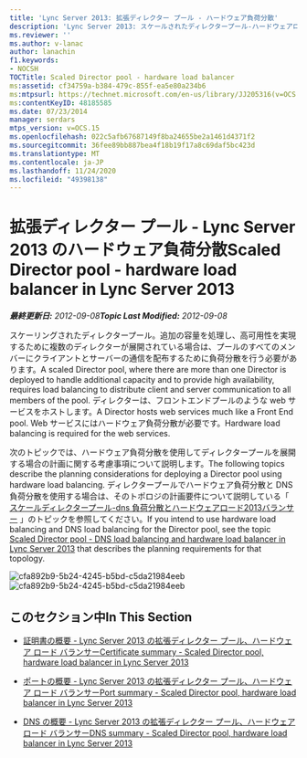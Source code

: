 ```yaml
---
title: 'Lync Server 2013: 拡張ディレクター プール - ハードウェア負荷分散'
description: 'Lync Server 2013: スケールされたディレクタープール-ハードウェアロードバランサー'
ms.reviewer: ''
ms.author: v-lanac
author: lanachin
f1.keywords:
- NOCSH
TOCTitle: Scaled Director pool - hardware load balancer
ms:assetid: cf34759a-b384-479c-855f-ea5e80a234b6
ms:mtpsurl: https://technet.microsoft.com/en-us/library/JJ205316(v=OCS.15)
ms:contentKeyID: 48185585
ms.date: 07/23/2014
manager: serdars
mtps_version: v=OCS.15
ms.openlocfilehash: 022c5afb67687149f8ba24655be2a1461d4371f2
ms.sourcegitcommit: 36fee89bb887bea4f18b19f17a8c69daf5bc423d
ms.translationtype: MT
ms.contentlocale: ja-JP
ms.lasthandoff: 11/24/2020
ms.locfileid: "49398138"
---
```

# <a name="scaled-director-pool---hardware-load-balancer-in-lync-server-2013"></a><span data-ttu-id="78709-103">拡張ディレクター プール - Lync Server 2013 のハードウェア負荷分散</span><span class="sxs-lookup"><span data-stu-id="78709-103">Scaled Director pool - hardware load balancer in Lync Server 2013</span></span>

<div data-xmlns="http://www.w3.org/1999/xhtml">

<div class="topic" data-xmlns="http://www.w3.org/1999/xhtml" data-msxsl="urn:schemas-microsoft-com:xslt" data-cs="https://msdn.microsoft.com/">

<div data-asp="https://msdn2.microsoft.com/asp">



</div>

<div id="mainSection">

<div id="mainBody"><span data-ttu-id="78709-104">

<span> </span></span><span class="sxs-lookup"><span data-stu-id="78709-104">

<span> </span></span></span>

<span data-ttu-id="78709-105">_**最終更新日:** 2012-09-08_</span><span class="sxs-lookup"><span data-stu-id="78709-105">_**Topic Last Modified:** 2012-09-08_</span></span>

<span data-ttu-id="78709-106">スケーリングされたディレクタープール。追加の容量を処理し、高可用性を実現するために複数のディレクターが展開されている場合は、プールのすべてのメンバーにクライアントとサーバーの通信を配布するために負荷分散を行う必要があります。</span><span class="sxs-lookup"><span data-stu-id="78709-106">A scaled Director pool, where there are more than one Director is deployed to handle additional capacity and to provide high availability, requires load balancing to distribute client and server communication to all members of the pool.</span></span> <span data-ttu-id="78709-107">ディレクターは、フロントエンドプールのような web サービスをホストします。</span><span class="sxs-lookup"><span data-stu-id="78709-107">A Director hosts web services much like a Front End pool.</span></span> <span data-ttu-id="78709-108">Web サービスにはハードウェア負荷分散が必要です。</span><span class="sxs-lookup"><span data-stu-id="78709-108">Hardware load balancing is required for the web services.</span></span>

<span data-ttu-id="78709-109">次のトピックでは、ハードウェア負荷分散を使用してディレクタープールを展開する場合の計画に関する考慮事項について説明します。</span><span class="sxs-lookup"><span data-stu-id="78709-109">The following topics describe the planning considerations for deploying a Director pool using hardware load balancing.</span></span> <span data-ttu-id="78709-110">ディレクタープールでハードウェア負荷分散と DNS 負荷分散を使用する場合は、そのトポロジの計画要件について説明している「 [スケールディレクタープール-dns 負荷分散とハードウェアロード2013バランサー](lync-server-2013-scaled-director-pool-dns-load-balancing-and-hardware-load-balancer.md) 」のトピックを参照してください。</span><span class="sxs-lookup"><span data-stu-id="78709-110">If you intend to use hardware load balancing and DNS load balancing for the Director pool, see the topic [Scaled Director pool - DNS load balancing and hardware load balancer in Lync Server 2013](lync-server-2013-scaled-director-pool-dns-load-balancing-and-hardware-load-balancer.md) that describes the planning requirements for that topology.</span></span>

<span data-ttu-id="78709-111">![cfa892b9-5b24-4245-b5bd-c5da21984eeb](images/JJ205316.cfa892b9-5b24-4245-b5bd-c5da21984eeb(OCS.15).jpg "cfa892b9-5b24-4245-b5bd-c5da21984eeb")</span><span class="sxs-lookup"><span data-stu-id="78709-111">![cfa892b9-5b24-4245-b5bd-c5da21984eeb](images/JJ205316.cfa892b9-5b24-4245-b5bd-c5da21984eeb(OCS.15).jpg "cfa892b9-5b24-4245-b5bd-c5da21984eeb")</span></span>

<div>

## <a name="in-this-section"></a><span data-ttu-id="78709-112">このセクション中</span><span class="sxs-lookup"><span data-stu-id="78709-112">In This Section</span></span>

  - [<span data-ttu-id="78709-113">証明書の概要 - Lync Server 2013 の拡張ディレクター プール、ハードウェア ロード バランサー</span><span class="sxs-lookup"><span data-stu-id="78709-113">Certificate summary - Scaled Director pool, hardware load balancer in Lync Server 2013</span></span>](lync-server-2013-certificate-summary-scaled-director-pool-hardware-load-balancer.md)

  - [<span data-ttu-id="78709-114">ポートの概要 - Lync Server 2013 の拡張ディレクター プール、ハードウェア ロード バランサー</span><span class="sxs-lookup"><span data-stu-id="78709-114">Port summary - Scaled Director pool, hardware load balancer in Lync Server 2013</span></span>](lync-server-2013-port-summary-scaled-director-pool-hardware-load-balancer.md)

  - [<span data-ttu-id="78709-115">DNS の概要 - Lync Server 2013 の拡張ディレクター プール、ハードウェア ロード バランサー</span><span class="sxs-lookup"><span data-stu-id="78709-115">DNS summary - Scaled Director pool, hardware load balancer in Lync Server 2013</span></span>](lync-server-2013-dns-summary-scaled-director-pool-hardware-load-balancer.md)

<span data-ttu-id="78709-116"></div>

</div>

<span> </span>

</div>

</div>

</span><span class="sxs-lookup"><span data-stu-id="78709-116"></div>

</div>

<span> </span>

</div>

</div>

</span></span></div>

